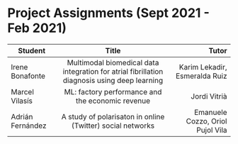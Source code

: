 # Project Assignments (Sept 2021 - Feb 2021)

| Student   |      Title      |  Tutor|
|----------|:---------:|----------:|
| Irene Bonafonte | Multimodal biomedical data integration for atrial fibrillation diagnosis using deep learning | Karim Lekadir, Esmeralda Ruiz |
| Marcel Vilasís | ML: factory performance and the economic revenue | Jordi Vitrià |
| Adrián Fernández | A study of polarisaton in online (Twitter) social networks | Emanuele Cozzo, Oriol Pujol Vila
